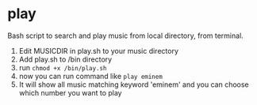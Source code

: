 # play
Bash script to search and play music from local directory, from terminal.

1. Edit MUSICDIR in play.sh to your music directory
2. Add play.sh to /bin directory
3. run `chmod +x /bin/play.sh`
4. now you can run command like `play eminem`
5. It will show all music matching keyword 'eminem' and you can choose which number you want to play
